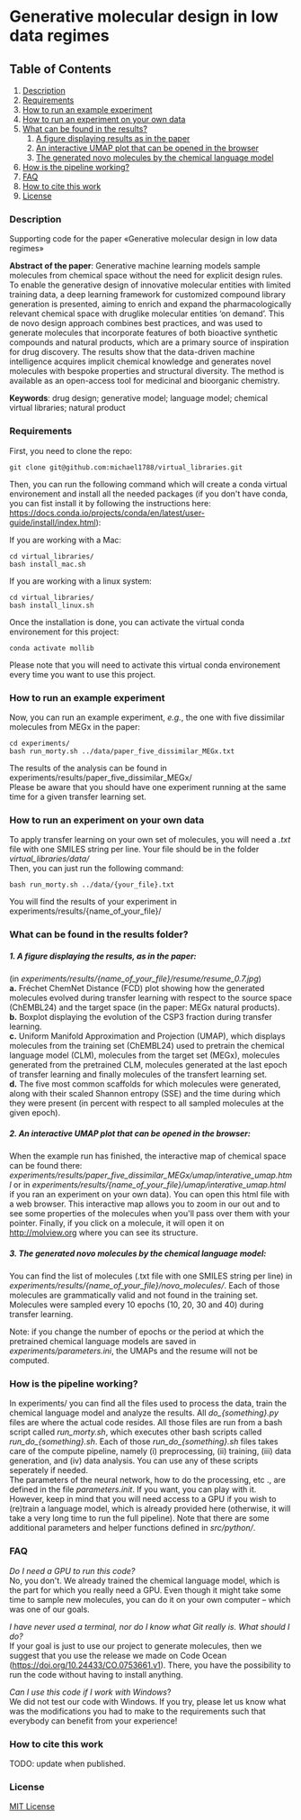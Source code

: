 # Generative molecular design in low data regimes


## Table of Contents
1. [Description](#Description)
2. [Requirements](#Requirements)
3. [How to run an example experiment](#Run)
4. [How to run an experiment on your own data](#OwnData)
5. [What can be found in the results?](#Results)
    1. [A figure displaying results as in the paper](#Results1)
    2. [An interactive UMAP plot that can be opened in the browser](#Results2)
    3. [The generated novo molecules by the chemical language model](#Results3)
6. [How is the pipeline working?](#Pipeline)
7. [FAQ](#FAQ)
8. [How to cite this work](#Cite)
9. [License](#license)


### Description<a name="Description"></a>

Supporting code for the paper «Generative molecular design in low data regimes»

**Abstract of the paper**: Generative machine learning models sample molecules from chemical space without the need for explicit design rules. To enable the generative design of innovative molecular entities with limited training data, a deep learning framework for customized compound library generation is presented, aiming to enrich and expand the pharmacologically relevant chemical space with druglike molecular entities ‘on demand’. This de novo design approach combines best practices, and was used to generate molecules that incorporate features of both bioactive synthetic compounds and natural products, which are a primary source of inspiration for drug discovery. The results show that the data-driven machine intelligence acquires implicit chemical knowledge and generates novel molecules with bespoke properties and structural diversity. The method is available as an open-access tool for medicinal and bioorganic chemistry.    

**Keywords**: drug design; generative model; language model; chemical virtual libraries; natural product 

### Requirements<a name="Requirements"></a>

First, you need to clone the repo:

```
git clone git@github.com:michael1788/virtual_libraries.git
```
Then, you can run the following command which will create a conda virtual environement and install all the needed packages (if you don't have conda, you can fist install it by following the instructions here: https://docs.conda.io/projects/conda/en/latest/user-guide/install/index.html):   

If you are working with a Mac:
```
cd virtual_libraries/
bash install_mac.sh
```
If you are working with a linux system:
```
cd virtual_libraries/
bash install_linux.sh
```

Once the installation is done, you can activate the virtual conda environement for this project:

```
conda activate mollib
```
Please note that you will need to activate this virtual conda environement every time you want to use this project. 

### How to run an example experiment<a name="Run"></a>

Now, you can run an example experiment, *e.g.*, the one with five dissimilar molecules from MEGx in the paper:

```
cd experiments/
bash run_morty.sh ../data/paper_five_dissimilar_MEGx.txt
```

The results of the analysis can be found in experiments/results/paper_five_dissimilar_MEGx/  
Please be aware that you should have one experiment running at the same time for a given transfer learning set.

### How to run an experiment on your own data<a name="OwnData"></a>

To apply transfer learning on your own set of molecules, you will need a *.txt* file with one SMILES string per line. Your file should be in the folder *virtual_libraries/data/*  
Then, you can just run the following command:

```
bash run_morty.sh ../data/{your_file}.txt
```

You will find the results of your experiment in experiments/results/{name_of_your_file}/

### What can be found in the results folder?<a name="Results"></a>

##### 1. A figure displaying the results, as in the paper:<a name="Results1"></a>
(in *experiments/results/{name_of_your_file}/resume/resume_0.7.jpg*)   
**a.** Fréchet ChemNet Distance (FCD) plot showing how the generated molecules evolved during transfer learning with respect to the source space (ChEMBL24)
and the target space (in the paper: MEGx natural products).  
**b.** Boxplot displaying the evolution of the CSP3 fraction during transfer learning.   
**c.** Uniform Manifold Approximation and Projection (UMAP), which displays molecules from the training set (ChEMBL24) used to pretrain the 
chemical language model (CLM),
molecules from the target set (MEGx), molecules generated from the pretrained CLM, molecules generated at the last epoch of transfer learning and finally
molecules of the transfert learning set.  
**d.** The five most common scaffolds for which molecules were generated, along with their scaled Shannon entropy (SSE) 
and the time during which they were present (in percent with respect to all sampled molecules at the given epoch).

##### 2. An interactive UMAP plot that can be opened in the browser:<a name="Results2"></a>
When the example run has finished, the interactive map of chemical space can be found there: *experiments/results/paper_five_dissimilar_MEGx/umap/interative_umap.html* 
or in *experiments/results/{name_of_your_file}/umap/interative_umap.html* if you ran an experiment on your own data). 
You can open this html file with a web browser. This interactive map allows you to zoom in our out and
to see some properties of the molecules when you'll pass over them with your pointer. Finally, if you click on a molecule, 
it will open it on http://molview.org where you can see its structure.   

##### 3. The generated novo molecules by the chemical language model:<a name="Results3"></a>
You can find the list of molecules (.txt file with one SMILES string per line) in *experiments/results/{name_of_your_file}/novo_molecules/*. 
Each of those molecules are grammatically valid and not found in the training set. Molecules were sampled every 10 epochs
(10, 20, 30 and 40) during transfer learning.   

Note: if you change the number of epochs or the period at which the pretrained chemical language models are saved in *experiments/parameters.ini*, the UMAPs and the resume will not be computed.

### How is the pipeline working?<a name="Pipeline"></a>

In experiments/ you can find all the files used to process the data, train the chemical language model and analyze the results.
All *do_{something}.py* files are where the actual code resides. All those files are run from a bash script called *run_morty.sh*, 
which executes other bash scripts called *run_do_{something}.sh*. Each of those *run_do_{something}.sh* files takes care of the compute pipeline, 
namely (i) preprocessing, (ii) training, (iii) data generation, and (iv) data analysis. You can use any of these scripts seperately if needed.   
The parameters of the neural network, how to do the processing, etc ., are defined in the file *parameters.init*. 
If you want, you can play with it. However, keep in mind that you will need access to a GPU if you wish to (re)train a language model, 
which is already provided here (otherwise, it will take a very long time to run the full pipeline). 
Note that there are some additional parameters and helper functions defined in *src/python/*.

### FAQ<a name="FAQ"></a>

*Do I need a GPU to run this code?*   
No, you don't. We already trained the chemical language model, which is the part for which you really need a GPU. Even though it might take some time to 
sample new molecules, you can do it on your own computer – which was one of our goals.

*I have never used a terminal, nor do I know what Git really is. What should I do?*   
If your goal is just to use our project to generate molecules, then we suggest that you use the release we made on 
Code Ocean (https://doi.org/10.24433/CO.0753661.v1). There, you have the possibility to run the code without
having to install anything.

*Can I use this code if I work with Windows*?   
We did not test our code with Windows. If you try, please let us know what was the modifications you had to make to the requirements such that
everybody can benefit from your experience! 
 
### How to cite this work<a name="Cite"></a>
TODO: update when published.

### License<a name="License"></a>
[MIT License](LICENSE)

